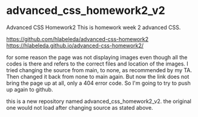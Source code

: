 # advanced_css_homework2_v2

Advanced CSS Homework2
This is homework week 2 advanced CSS.

https://github.com/hlabeleda/advanced-css-homework2
https://hlabeleda.github.io/advanced-css-homework2/

for some reason the page was not displaying images even though all the codes is there and refers to the correct files and location of the images.  I tried changing the source from main, to none, as recommended by my TA.  Then changed it back from none to main again.  But now the link does not bring the page up at all, only a 404 error code.  So I'm going to try to push up again to github. 

this is a new repository named advanced_css_homework2_v2.  the original one would not load after changing source as stated above.